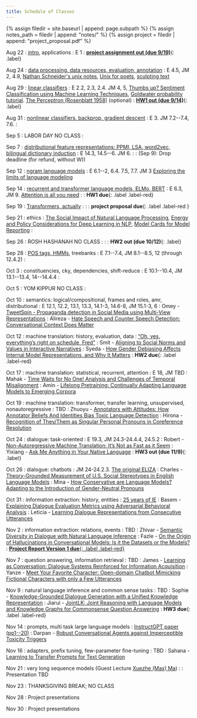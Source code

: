 ```yaml
---
title: Schedule of Classes
---
```



{% assign filedir = site.baseurl | append: page.subpath %} 
{% assign notes_path = filedir | append: "notes/" %} 
{% assign project = filedir | append: "project_proposal.pdf" %}

<!--  
Instructions:

INDENTATION COUNTS

Each day should be formatted exactly as follows

Date
: Lessons Covered
  : Reading List
    : In Class Presentations
: **Assignment/Announcement**{: .label}


To add a hyperlink for readings, due it as follows
  : [Example Paper](http://linktopaper.edu)

To make the hyperlink open in a new tab by default
  : [Example Paper](http://linktopaper.edu){:target=_"blank"}

The announcement can be made red for due dates as follows
: **Assignment Due**{: .label .label-red }

-->

Aug 22
: [intro](assets/files/intro_2022.pdf), applications
  : E 1
: [**project assignment out (due 9/19)**](assets/files/CSCI_662_Fall_2022_Project_Assignment.pdf){: .label}

Aug 24
: [data processing. data resources, evaluation, annotation](assets/files/data.pdf)
  : E 4.5, JM 2, 4.9, [Nathan Schneider's unix notes](https://github.com/nschneid/unix-text-commands), 
  [Unix for poets](https://www.cs.upc.edu/~padro/Unixforpoets.pdf), 
  [sculpting text](http://matt.might.net/articles/sculpting-text/)

Aug 29
: [linear classifiers](assets/files/linearmodels.pdf) 
  : E 2.2, 2.3, 2.4. JM 4, 5, [Thumbs up? Sentiment Classification using Machine Learning Techniques](https://aclanthology.org/W02-1011/),  [Goldwater probability tutorial](http://homepages.inf.ed.ac.uk/sgwater/teaching/general/probability.pdf). [The Perceptron (Rosenblatt 1958)](https://citeseerx.ist.psu.edu/viewdoc/download?doi=10.1.1.335.3398&rep=rep1&type=pdf) (optional)
: [**HW1 out (due 9/14)**](assets/files/hw1.pdf){: .label}  

Aug 31
: [nonlinear classifiers, backprop, gradient descent](assets/files/nonlinear.pdf)
  : E 3. JM 7.2--7.4, 7.6. 
    : 


Sep 5
: LABOR DAY NO CLASS
  : 

Sep 7
: [distributional feature representations: PPMI, LSA, word2vec, bilingual dictionary induction](assets/files/distrib.pdf)
  : E 14.3, 14.5--6. JM 6.
    : 
: (Sep 9):  Drop deadline (for refund, without W))

Sep 12
: [ngram language models](assets/files/ngram.pdf)
  : E 6.1--2, 6.4. 7.5, 7.7. JM 3 [Exploring the limits of language modeling](https://arxiv.org/abs/1602.02410)   

Sep 14
: [recurrent and transformer language models, ELMo, BERT](assets/files/ffrnn.pdf)
  : E 6.3, JM 9. [Attention is all you need](https://arxiv.org/abs/1706.03762)
    : <!-- Preni -- [The Importance of Modeling Social Factors of Language: Theory and Practice](https://aclanthology.org/2021.naacl-main.49/) -->
: **HW1 due**{: .label .label-red}

Sep 19
: [Transformers, actually](assets/files/transformer.pdf)
  : 
    : 
: **project proposal due**{: .label .label-red }

Sep 21
: ethics
  : [The Social Impact of Natural Language Processing](https://aclanthology.org/P16-2096.pdf), [Energy and Policy Considerations for Deep Learning in NLP](https://aclanthology.org/P19-1355/), [Model Cards for Model Reporting](https://arxiv.org/abs/1810.03993)
    : <!-- Taufeq -- [Smoothing and Shrinking the Sparse Seq2Seq Search Space](https://aclanthology.org/2021.naacl-main.210/) -->

Sep 26
: ROSH HASHANAH NO CLASS
  :
    :
: **HW2 out (due 10/12)**{: .label}

Sep 28
: [POS tags, HMMs](assets/files/poshmm.pdf), treebanks
  : E 7.1--7.4, JM 8.1--8.5, 12 (through 12.4.2)
    : <!-- Zhuochen -- [Continual Learning for Neural Machine Translation](https://aclanthology.org/2021.naacl-main.310/) -->


Oct 3
: constituencies, cky, dependencies, shift-reduce
  : E 10.1--10.4, JM 13.1--13.4, 14--14.4.4
    : <!-- Fei -- [Counterfactual Data Augmentation for Neural Machine Translation](https://aclanthology.org/2021.naacl-main.18/) -->


Oct 5
: YOM KIPPUR NO CLASS
  :

Oct 10
: semantics: logical/compositional, frames and roles, amr, distributional
  : E 12.1, 12.2, 13.1, 13.3, 14.1-3, 14.6-8, JM 15.1-3, 6
    : Omey - [TweetSpin - Propaganda detection in Social Media using Multi-View Representations](https://aclanthology.org/2022.naacl-main.251/)
    : Alireza - [Hate Speech and Counter Speech Detection: Conversational Context Does Matter](https://aclanthology.org/2022.naacl-main.433/)


Oct 12
: machine translation: history, evaluation, data
  : [“Oh, yes, everything’s right on schedule, Fred”](https://www.cs.jhu.edu/~post/bitext/)
    : Smit - [Aligning to Social Norms and Values in Interactive Narratives](https://aclanthology.org/2022.naacl-main.439/)
    : Syeda - [How Gender Debiasing Affects Internal Model Representations, and Why It Matters](https://aclanthology.org/2022.naacl-main.188/)
: **HW2 due**{: .label .label-red}

Oct 17
: machine translation: statistical, recurrent, attention
  : E 18, JM TBD
    : Mahak - [Time Waits for No One! Analysis and Challenges of Temporal Misalignment](https://aclanthology.org/2022.naacl-main.435/)
    : Amin - [Lifelong Pretraining: Continually Adapting Language Models to Emerging Corpora](https://aclanthology.org/2022.naacl-main.351/)
  
  
Oct 19
: machine translation: transformer, transfer learning, unsupervised, nonautoregressive
  : TBD
    : Zhuoyu - [Annotators with Attitudes: How Annotator Beliefs And Identities Bias Toxic Language Detection](https://aclanthology.org/2022.naacl-main.431/)
    : Hirona - [Recognition of They/Them as Singular Personal Pronouns in Coreference Resolution](https://aclanthology.org/2022.naacl-main.250/)
    
Oct 24
: dialogue: task-oriented
  : E 19.3, JM 24.3-24.4.4, 24.5.2
    : Robert - [Non-Autoregressive Machine Translation: It’s Not as Fast as it Seem](https://aclanthology.org/2022.naacl-main.129/)
    : Yixiang - [Ask Me Anything in Your Native Language](https://aclanthology.org/2022.naacl-main.30/)
: **HW3 out (due 11/9)**{: .label}    
  
Oct 26
: dialogue: chatbots
  : JM 24-24.2.3. [The original ELIZA](https://sites.google.com/view/elizagen-org/the-original-eliza)
    : Charles - [Theory-Grounded Measurement of U.S. Social Stereotypes in English Language Models](https://aclanthology.org/2022.naacl-main.92/)
    : Mina - [How Conservative are Language Models? Adapting to the Introduction of Gender-Neutral Pronouns](https://aclanthology.org/2022.naacl-main.265/)

Oct 31
: information extraction: history, entities
  : [25 years of IE](https://www.cambridge.org/core/journals/natural-language-engineering/article/twentyfive-years-of-information-extraction/0E5BB0D6AE906BB3C25037E2D74CA8F3/share/5ce1ad8430e190e282cc234c79c320c49906a7e2)
    : Basem - [Explaining Dialogue Evaluation Metrics using Adversarial Behavioral Analysis](https://aclanthology.org/2022.naacl-main.430/)
    : Leticia - [Learning Dialogue Representations from Consecutive Utterances](https://aclanthology.org/2022.naacl-main.55/)
    
Nov 2
: information extraction: relations, events
  : TBD
    : Zhivar - [Semantic Diversity in Dialogue with Natural Language Inference](https://aclanthology.org/2022.naacl-main.6/)
  : Fazle - [On the Origin of Hallucinations in Conversational Models: Is it the Datasets or the Models?](https://aclanthology.org/2022.naacl-main.387/)
: [**Project Report Version 1 due**{: .label .label-red}](({{project}}){:target="_blank"})

Nov 7
: question answering, information retrieval
  : TBD
    : James - [Learning as Conversation: Dialogue Systems Reinforced for Information Acquisition](https://aclanthology.org/2022.naacl-main.352/)
    : Yanze - [Meet Your Favorite Character: Open-domain Chatbot Mimicking Fictional Characters with only a Few Utterances](https://aclanthology.org/2022.naacl-main.377/)

Nov 9
: natural language inference and common sense tasks
  : TBD
    : Sophie - [Knowledge-Grounded Dialogue Generation with a Unified Knowledge Representation](https://aclanthology.org/2022.naacl-main.15/)
    : Jiarui - [JointLK: Joint Reasoning with Language Models and Knowledge Graphs for Commonsense Question Answering](https://aclanthology.org/2022.naacl-main.372/)
: **HW3 due**{: .label .label-red}

Nov 14
: prompts, multi task large language models
  :  [InstructGPT paper (pp1--20)](https://arxiv.org/abs/2203.02155)
    : Darpan - [Robust Conversational Agents against Imperceptible Toxicity Triggers](https://aclanthology.org/2022.naacl-main.204/)

Nov 16
: adapters, prefix tuning, few-parameter fine-tuning
  : TBD
    : Sahana - [Learning to Transfer Prompts for Text Generation](https://aclanthology.org/2022.naacl-main.257/)

Nov 21
: very long sequence models (Guest Lecture [Xuezhe (Max) Ma](https://xuezhemax.github.io/))
  : 
    : Presentation TBD

Nov 23
: THANKSGIVING BREAK; NO CLASS
  

Nov 28
: Project presentations
 

Nov 30
: Project presentations
